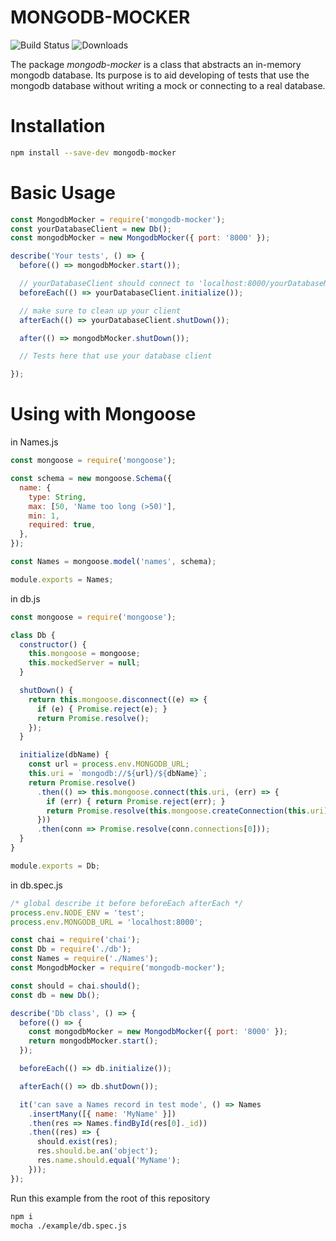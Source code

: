MONGODB-MOCKER
=======

![Build Status](https://img.shields.io/circleci/project/github/alexandresobolevski/mongodb-mocker/master.svg)
![Downloads](https://img.shields.io/npm/dt/mongodb-mocker.svg)

The package *mongodb-mocker* is a class that abstracts an in-memory mongodb database. Its purpose is to aid developing of tests that use the mongodb database without writing a mock or connecting to a real database.

Installation
===========

```bash
npm install --save-dev mongodb-mocker
```

Basic Usage
===========

```javascript
const MongodbMocker = require('mongodb-mocker');
const yourDatabaseClient = new Db();
const mongodbMocker = new MongodbMocker({ port: '8000' });

describe('Your tests', () => {
  before(() => mongodbMocker.start());

  // yourDatabaseClient should connect to 'localhost:8000/yourDatabaseName'
  beforeEach(() => yourDatabaseClient.initialize());

  // make sure to clean up your client
  afterEach(() => yourDatabaseClient.shutDown());

  after(() => mongodbMocker.shutDown());

  // Tests here that use your database client

});
```

Using with Mongoose
===========

in Names.js
```javascript
const mongoose = require('mongoose');

const schema = new mongoose.Schema({
  name: {
    type: String,
    max: [50, 'Name too long (>50)'],
    min: 1,
    required: true,
  },
});

const Names = mongoose.model('names', schema);

module.exports = Names;
```

in db.js
```javascript
const mongoose = require('mongoose');

class Db {
  constructor() {
    this.mongoose = mongoose;
    this.mockedServer = null;
  }

  shutDown() {
    return this.mongoose.disconnect((e) => {
      if (e) { Promise.reject(e); }
      return Promise.resolve();
    });
  }

  initialize(dbName) {
    const url = process.env.MONGODB_URL;
    this.uri = `mongodb://${url}/${dbName}`;
    return Promise.resolve()
      .then(() => this.mongoose.connect(this.uri, (err) => {
        if (err) { return Promise.reject(err); }
        return Promise.resolve(this.mongoose.createConnection(this.uri));
      }))
      .then(conn => Promise.resolve(conn.connections[0]));
  }
}

module.exports = Db;

```

in db.spec.js
```javascript
/* global describe it before beforeEach afterEach */
process.env.NODE_ENV = 'test';
process.env.MONGODB_URL = 'localhost:8000';

const chai = require('chai');
const Db = require('./db');
const Names = require('./Names');
const MongodbMocker = require('mongodb-mocker');

const should = chai.should();
const db = new Db();

describe('Db class', () => {
  before(() => {
    const mongodbMocker = new MongodbMocker({ port: '8000' });
    return mongodbMocker.start();
  });

  beforeEach(() => db.initialize());

  afterEach(() => db.shutDown());

  it('can save a Names record in test mode', () => Names
    .insertMany([{ name: 'MyName' }])
    .then(res => Names.findById(res[0]._id))
    .then((res) => {
      should.exist(res);
      res.should.be.an('object');
      res.name.should.equal('MyName');
    }));
});
```

Run this example from the root of this repository
```bash
npm i
mocha ./example/db.spec.js
```
